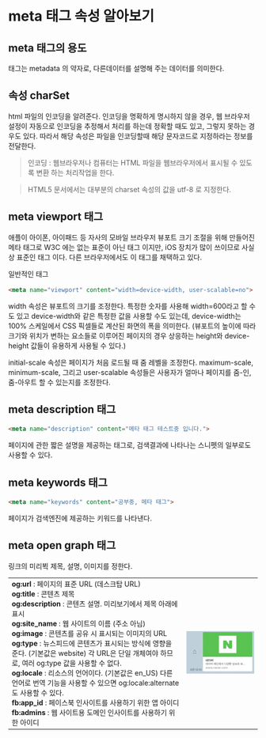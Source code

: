 # meta 태그 속성 알아보기

## meta 태그의 용도
<meta> 태그는 metadata 의 약자로, 다른데이터를 설명해 주는 데이터를 의미한다.

## 속성 charSet
html 파일의 인코딩을 알려준다. 인코딩을 명확하게 명시하지 않을 경우, 웹 브라우저 설정이 자동으로 인코딩을 추정해서 처리를 하는데 정확할 때도 있고, 그렇지 못하는 경우도 있다.
따라서 해당 속성은 파일을 인코딩할때 해당 문자코드로 지정하라는 정보를 전달한다.

> 인코딩 : 웹브라우저나 컴퓨터는 HTML 파일을 웹브라우저에서 표시될 수 있도록 변환 하는 처리작업을 한다.

> HTML5 문서에서는 대부분의  charset 속성의 값을 utf-8 로 지정한다.

## meta viewport 태그

애플이 아이폰, 아이패드 등 자사의 모바일 브라우저 뷰포트 크기 조절을 위해 만들어진 메타 태그로 W3C 에는 없는 표준이 아닌 태그 이지만, iOS 장치가 많이 쓰이므로 사실상 표준인 태그 이다. 다른 브라우저에서도 이 태그를 채택하고 있다.

일반적인 태그
```html
<meta name="viewport" content="width=device-width, user-scalable=no">
```

width 속성은 뷰포트의 크기를 조정한다. 특정한 숫자를 사용해 width=600라고 할 수도 있고 device-width와 같은 특정한 값을 사용할 수도 있는데, device-width는 100% 스케일에서 CSS 픽셀들로 계산된 화면의 폭을 의미한다. (뷰포트의 높이에 따라 크기와 위치가 변하는 요소들로 이루어진 페이지의 경우 상응하는 height와 device-height 값들이 유용하게 사용될 수 있다.)

initial-scale 속성은 페이지가 처음 로드될 때 줌 레벨을 조정한다. maximum-scale, minimum-scale, 그리고 user-scalable 속성들은 사용자가 얼마나 페이지를 줌-인, 줌-아우트 할 수 있는지를 조정한다.

## meta description 태그
```html
<meta name="description" content="메타 태그 테스트중 입니다.">
```
페이지에 관한 짧은 설명을 제공하는 태그로, 검색결과에 나타나는 스니펫의 일부로도 사용할 수 있다.

## meta keywords 태그
```html
<meta name="keywords" content="공부중, 메타 태그">
```
페이지가 검색엔진에 제공하는 키워드를 나타낸다.

## meta open graph 태그

링크의 미리뵉 제목, 설명, 이미지를 정한다.

<table style="width: 100%;">
    <tbody>
        <tr>
            <td style="width: 70%;">
                <b>og:url</b> : 페이지의 표준 URL (데스크탑 URL)</br>
                <b>og:title</b> : 콘텐츠 제목</br>
                <b>og:description</b> : 콘텐츠 설명. 미리보기에서 제목 아래에 표시</br>
                <b>og:site_name</b> : 웹 사이트의 이름 (주소 아님)</br>
                <b>og:image</b> : 콘텐츠를 공유 시 표시되는 이미지의 URL</br>
                <b>og:type</b> : 뉴스피드에 콘텐츠가 표시되는 방식에 영향을 준다. (기본값은 website) 각 URL은 단일 개체여야 하므로, 여러 og:type 값을 사용할 수 없다.</br>
                <b>og:locale</b> : 리소스의 언어이다. (기본값은 en_US) 다른 언어로 번역 기능을 사용할 수 있으면 og:locale:alternate도 사용할 수 있다.</br>
                <b>fb:app_id</b> : 페이스북 인사이트를 사용하기 위한 앱 아이디</br>
                <b>fb:admins</b> : 웹 사이트용 도메인 인사이트를 사용하기 위한 아이디
            </td>
            <td style="width: 30%;"><img src="./images/openGraphExample.png" style="width:100%"/></td>
        </tr>
    </tbody>
</table>